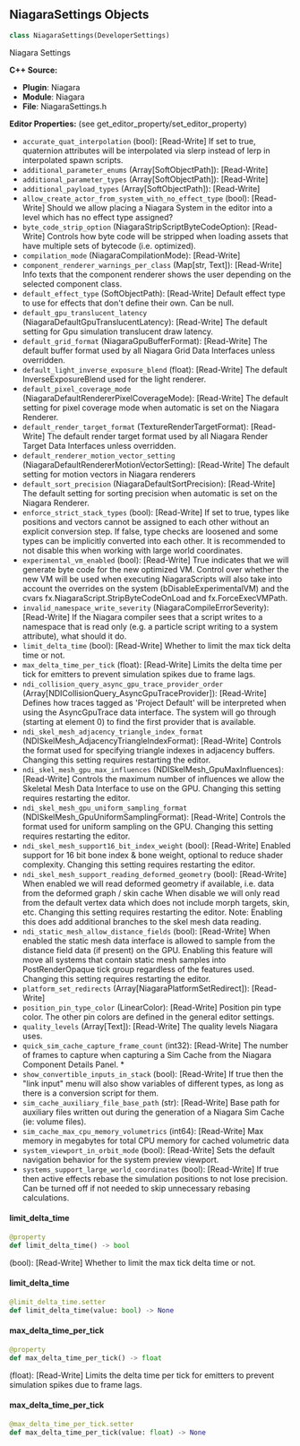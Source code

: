 ## NiagaraSettings Objects

```python
class NiagaraSettings(DeveloperSettings)
```

Niagara Settings

**C++ Source:**

- **Plugin**: Niagara
- **Module**: Niagara
- **File**: NiagaraSettings.h

**Editor Properties:** (see get_editor_property/set_editor_property)

- ``accurate_quat_interpolation`` (bool):  [Read-Write] If set to true, quaternion attributes will be interpolated via slerp instead of lerp in interpolated spawn scripts.
- ``additional_parameter_enums`` (Array[SoftObjectPath]):  [Read-Write]
- ``additional_parameter_types`` (Array[SoftObjectPath]):  [Read-Write]
- ``additional_payload_types`` (Array[SoftObjectPath]):  [Read-Write]
- ``allow_create_actor_from_system_with_no_effect_type`` (bool):  [Read-Write] Should we allow placing a Niagara System in the editor into a level which has no effect type assigned?
- ``byte_code_strip_option`` (NiagaraStripScriptByteCodeOption):  [Read-Write] Controls how byte code will be stripped when loading assets that have multiple sets of bytecode (i.e. optimized).
- ``compilation_mode`` (NiagaraCompilationMode):  [Read-Write]
- ``component_renderer_warnings_per_class`` (Map[str, Text]):  [Read-Write] Info texts that the component renderer shows the user depending on the selected component class.
- ``default_effect_type`` (SoftObjectPath):  [Read-Write] Default effect type to use for effects that don't define their own. Can be null.
- ``default_gpu_translucent_latency`` (NiagaraDefaultGpuTranslucentLatency):  [Read-Write] The default setting for Gpu simulation translucent draw latency.
- ``default_grid_format`` (NiagaraGpuBufferFormat):  [Read-Write] The default buffer format used by all Niagara Grid Data Interfaces unless overridden.
- ``default_light_inverse_exposure_blend`` (float):  [Read-Write] The default InverseExposureBlend used for the light renderer.
- ``default_pixel_coverage_mode`` (NiagaraDefaultRendererPixelCoverageMode):  [Read-Write] The default setting for pixel coverage mode when automatic is set on the Niagara Renderer.
- ``default_render_target_format`` (TextureRenderTargetFormat):  [Read-Write] The default render target format used by all Niagara Render Target Data Interfaces unless overridden.
- ``default_renderer_motion_vector_setting`` (NiagaraDefaultRendererMotionVectorSetting):  [Read-Write] The default setting for motion vectors in Niagara renderers
- ``default_sort_precision`` (NiagaraDefaultSortPrecision):  [Read-Write] The default setting for sorting precision when automatic is set on the Niagara Renderer.
- ``enforce_strict_stack_types`` (bool):  [Read-Write] If set to true, types like positions and vectors cannot be assigned to each other without an explicit conversion step.
  If false, type checks are loosened and some types can be implicitly converted into each other.
  It is recommended to not disable this when working with large world coordinates.
- ``experimental_vm_enabled`` (bool):  [Read-Write] True indicates that we will generate byte code for the new optimized VM.  Control over whether the new VM will
  be used when executing NiagaraScripts will also take into account the overrides on the system (bDisableExperimentalVM) and
  the cvars fx.NiagaraScript.StripByteCodeOnLoad and fx.ForceExecVMPath.
- ``invalid_namespace_write_severity`` (NiagaraCompileErrorSeverity):  [Read-Write] If the Niagara compiler sees that a script writes to a namespace that is read only (e.g. a particle script writing to a system attribute), what should it do.
- ``limit_delta_time`` (bool):  [Read-Write] Whether to limit the max tick delta time or not.
- ``max_delta_time_per_tick`` (float):  [Read-Write] Limits the delta time per tick for emitters to prevent simulation spikes due to frame lags.
- ``ndi_collision_query_async_gpu_trace_provider_order`` (Array[NDICollisionQuery_AsyncGpuTraceProvider]):  [Read-Write] Defines how traces tagged as 'Project Default' will be interpreted when using the AsyncGpuTrace data interface.
  The system will go through (starting at element 0) to find the first provider that is available.
- ``ndi_skel_mesh_adjacency_triangle_index_format`` (NDISkelMesh_AdjacencyTriangleIndexFormat):  [Read-Write] Controls the format used for specifying triangle indexes in adjacency buffers.  Changing this setting requires restarting the editor.
- ``ndi_skel_mesh_gpu_max_influences`` (NDISkelMesh_GpuMaxInfluences):  [Read-Write] Controls the maximum number of influences we allow the Skeletal Mesh Data Interface to use on the GPU.  Changing this setting requires restarting the editor.
- ``ndi_skel_mesh_gpu_uniform_sampling_format`` (NDISkelMesh_GpuUniformSamplingFormat):  [Read-Write] Controls the format used for uniform sampling on the GPU.  Changing this setting requires restarting the editor.
- ``ndi_skel_mesh_support16_bit_index_weight`` (bool):  [Read-Write] Enabled support for 16 bit bone index & bone weight, optional to reduce shader complexity.  Changing this setting requires restarting the editor.
- ``ndi_skel_mesh_support_reading_deformed_geometry`` (bool):  [Read-Write] When enabled we will read deformed geometry if available, i.e. data from the deformed graph / skin cache
  When disable we will only read from the default vertex data which does not include morph targets, skin, etc.
  Changing this setting requires restarting the editor.
  Note: Enabling this does add additional branches to the skel mesh data reading.
- ``ndi_static_mesh_allow_distance_fields`` (bool):  [Read-Write] When enabled the static mesh data interface is allowed to sample from the distance field data (if present) on the GPU.
  Enabling this feature will move all systems that contain static mesh samples into PostRenderOpaque tick group regardless of the features used.
  Changing this setting requires restarting the editor.
- ``platform_set_redirects`` (Array[NiagaraPlatformSetRedirect]):  [Read-Write]
- ``position_pin_type_color`` (LinearColor):  [Read-Write] Position pin type color. The other pin colors are defined in the general editor settings.
- ``quality_levels`` (Array[Text]):  [Read-Write] The quality levels Niagara uses.
- ``quick_sim_cache_capture_frame_count`` (int32):  [Read-Write] The number of frames to capture when capturing a Sim Cache from the Niagara Component Details Panel. *
- ``show_convertible_inputs_in_stack`` (bool):  [Read-Write] If true then the "link input" menu will also show variables of different types, as long as there is a conversion script for them.
- ``sim_cache_auxiliary_file_base_path`` (str):  [Read-Write] Base path for auxiliary files written out during the generation of a Niagara Sim Cache (ie: volume files).
- ``sim_cache_max_cpu_memory_volumetrics`` (int64):  [Read-Write] Max memory in megabytes for total CPU memory for cached volumetric data
- ``system_viewport_in_orbit_mode`` (bool):  [Read-Write] Sets the default navigation behavior for the system preview viewport.
- ``systems_support_large_world_coordinates`` (bool):  [Read-Write] If true then active effects rebase the simulation positions to not lose precision. Can be turned off if not needed to skip unnecessary rebasing calculations.

<a id="unreal.NiagaraSettings.limit_delta_time"></a>

#### limit_delta_time

```python
@property
def limit_delta_time() -> bool
```

(bool):  [Read-Write] Whether to limit the max tick delta time or not.

<a id="unreal.NiagaraSettings.limit_delta_time"></a>

#### limit_delta_time

```python
@limit_delta_time.setter
def limit_delta_time(value: bool) -> None
```

<a id="unreal.NiagaraSettings.max_delta_time_per_tick"></a>

#### max_delta_time_per_tick

```python
@property
def max_delta_time_per_tick() -> float
```

(float):  [Read-Write] Limits the delta time per tick for emitters to prevent simulation spikes due to frame lags.

<a id="unreal.NiagaraSettings.max_delta_time_per_tick"></a>

#### max_delta_time_per_tick

```python
@max_delta_time_per_tick.setter
def max_delta_time_per_tick(value: float) -> None
```

<a id="unreal.NiagaraValidationRuleSet"></a>